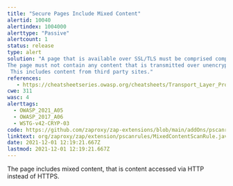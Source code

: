 ```yaml
---
title: "Secure Pages Include Mixed Content"
alertid: 10040
alertindex: 1004000
alerttype: "Passive"
alertcount: 1
status: release
type: alert
solution: "A page that is available over SSL/TLS must be comprised completely of content which is transmitted over SSL/TLS.
The page must not contain any content that is transmitted over unencrypted HTTP.
 This includes content from third party sites."
references:
   - https://cheatsheetseries.owasp.org/cheatsheets/Transport_Layer_Protection_Cheat_Sheet.html
cwe: 311
wasc: 4
alerttags: 
  - OWASP_2021_A05
  - OWASP_2017_A06
  - WSTG-v42-CRYP-03
code: https://github.com/zaproxy/zap-extensions/blob/main/addOns/pscanrules/src/main/java/org/zaproxy/zap/extension/pscanrules/MixedContentScanRule.java
linktext: org/zaproxy/zap/extension/pscanrules/MixedContentScanRule.java
date: 2021-12-01 12:19:21.667Z
lastmod: 2021-12-01 12:19:21.667Z
---
```

The page includes mixed content, that is content accessed via HTTP instead of HTTPS.
